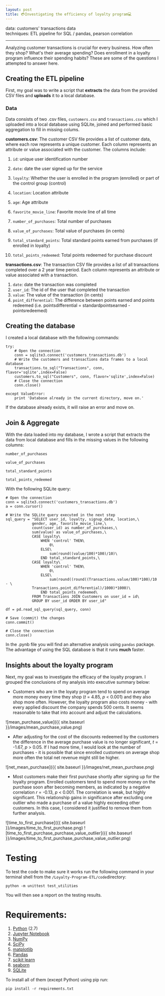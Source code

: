 ```yaml
---
layout: post
title: 💳Investigating the efficiency of loyalty program💻
---
```

data: customers' transactions data  
techniques: ETL pipeline for SQL / pandas, pearson correlation

---

Analyzing customer transactions is crucial for every business. How often they shop? What's their average spending? Does enrollment in a loyalty program influence their spending habits? These are some of the questions I attempted to answer here. 

## Creating the ETL pipeline

First, my goal was to write a script that __extracts__ the data from the provided CSV files and __uploads__ it to a local database.

### Data

Data consists of two .csv files, <code>customers.csv</code> and <code>transactions.csv</code> which I uploaded into a local database using SQLite, joined and performed basic aggregation to fill in missing colums. 

__customers.csv__: The customer CSV file provides a list of customer data, where each row represents a unique customer. Each column represents an attribute or value associated with the customer. The columns include:

1. <code>id</code>: unique user identification number

2. <code>date</code>: date the user signed up for the service

3. <code>loyalty</code>: Whether the user is enrolled in the program (enrolled) or part of the control group (control)

4. <code>location</code>: Location attribute

5. <code>age</code>: Age attribute

6. <code>favorite_movie_line</code>: Favorite movie line of all time

7. <code>number_of_purchases</code>: Total number of purchases

8. <code>value_of_purchases</code>: Total value of purchases (in cents)

9. <code>total_standard_points</code>: Total standard points earned from purchases (if enrolled in loyalty)

10. <code>total_points_redeemed</code>: Total points redeemed for purchase discount

__transactions.csv__: The transaction CSV file provides a list of all transactions completed over a 2 year time period. Each column represents an attribute or value associated with a transaction.

1. <code>date</code>: date the transaction was completed
2. <code>user_id</code>: The id of the user that completed the transaction
3. <code>value</code>: The value of the transaction (in cents)
4. <code>point_differential</code>: The difference between points earned and points redeemed (i.e. pointsdifferential = standardpointsearned - pointsredeemed)

## Creating the database

I created a local database with the following commands:

    try:
        # Open the connection
        conn = sqlite3.connect('customers_transactions.db')
        # Write the customers and transactions data frames to a local database
        transactions.to_sql("Transactions", conn, flavor='sqlite',index=False)
        customers.to_sql("Customers", conn, flavor='sqlite',index=False)
        # Close the connection
        conn.close()
        
    except ValueError:
        print 'Database already in the current directory, move on.'


If the database already exists, it will raise an error and move on.

## Join & Aggregate

With the data loaded into my database, I wrote a script that extracts the data from local database and fills in the missing values in the following columns:

<code>number_of_purchases</code>

<code>value_of_purchases</code>

<code>total_standard_points</code>

<code>total_points_redeemed</code>

With the following SQLite query:

    # Open the connection
    conn = sqlite3.connect('customers_transactions.db')
    a = conn.cursor()

    # Write the SQLite query executed in the next step
    sql_query = "SELECT user_id, loyalty, signup_date, location,\
                gender, age, favorite_movie_line,\
                count(user_id) as number_of_purchases,\
                sum(value) as value_of_purchases,\
                CASE loyalty\
                    WHEN 'control' THEN\
                        0\
                    ELSE\
                        sum(round((value/100)*100)/10)\
                    END total_standard_points,\
                CASE loyalty\
                    WHEN 'control' THEN\
                        0\
                    ELSE\
                        sum(round((round((Transactions.value/100)*100)/10 - \
                Transactions.point_differential)/1000)*1000)\
                    END total_points_redeemed\
                FROM Transactions JOIN Customers on user_id = id\
                GROUP BY user_id ORDER BY user_id"

    df = pd.read_sql_query(sql_query, conn)

    # Save (commit) the changes
    conn.commit()

    # Close the connection
    conn.close()

In the .pynb file you will find an alternative analysis using <code>pandas</code> package. The advantage of using the SQL database is that it runs __much__ faster.

## Insights about the loyalty program

Next, my goal was to investigate the efficacy of the loyalty program. I grouped the conclusions of my analysis into executive summary below:

- Customers who are in the loyaty program tend to spend on average more money every time they shop (*t* = 4.85, *p* < 0.001) and they also shop more often. However, the loyalty program also costs money - with every applied discount the company spends 500 cents. It seems reasonable to take that into account and adjust the calculations.

![mean_purchase_value]({{ site.baseurl }}/images/mean_purchase_value.png)

- After adjusting for the cost of the discounts redeemed by the customers the difference in the average purchase value is no longer significant, *t* = -1.67, *p* > 0.05. If I had more time, I would look at the number of purchases - it is possible that since enrolled customers on average shop more often the total net revenue might still be higher.

![net_mean_purchase]({{ site.baseurl }}/images/net_mean_purchase.png)

- Most customers make their first purchase shortly after signing up for the loyalty program. Enrolled customers tend to spend more money on the purchase soon after becoming members, as indicated by a negative correlation *r* = -0.13, *p* < 0.001. The correlation is weak, but highly significant. This relationship gains in significance after excluding one outlier who made a purchase of a value highly exceeding other customers. In this case, I considered it justified to remove them from further analysis.

![time_to_first_purchase]({{ site.baseurl }}/images/time_to_first_purchase.png)
![time_to_first_purchase_purchase_value_outlier]({{ site.baseurl }}/images/time_to_first_purchase_purchase_value_outlier.png)

# Testing

To test the code to make sure it works run the following command in your terminal shell from the <code>/Loyalty-Program-ETL/code</code>directory:

    python -m unittest test_utilities    

You will then see a report on the testing results.

# Requirements:

1. <a href="https://www.python.org/"> Python</a> (2.7)
2. <a href="http://jupyter.org/">Jupyter Notebook</a>
3. <a href="http://www.numpy.org/">NumPy</a>
4. <a href="http://www.scipy.org/">SciPy</a>
5. <a href="http://matplotlib.org/">matplotlib</a>
6. <a href="http://pandas.pydata.org">Pandas</a>
7. <a href="http://scikit-learn.org/stable/">scikit learn</a>
8. <a href="http://seaborn.pydata.org">seaborn</a>
9. <a href="https://www.sqlite.org">SQLite</a>

To install all of them (except Python) using pip run:

    pip install -r requirements.txt


